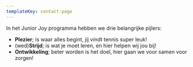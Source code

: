 ```yaml
---
templateKey: contact-page
---
```

In het Junior Joy programma hebben we drie belangrijke pijlers:

* **Plezier**;  is waar alles begint, jij vindt tennis super leuk!
* (wed)**Strijd**; is wat je moet leren, en hier helpen wij jou bij!
* **Ontwikkeling**; beter worden is het doel, hier gaan we voor samen voor zorgen!
